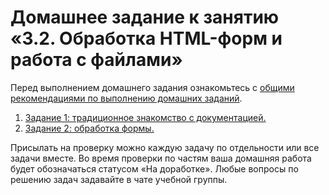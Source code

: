 # Домашнее задание к занятию «3.2. Обработка HTML-форм и работа с файлами»

Перед выполнением домашнего задания ознакомьтесь с [общими рекомендациями по выполнению домашних заданий](../homework.md).

1. [Задание 1: традиционное знакомство с документацией.](./exercise-01.md)
1. [Задание 2: обработка формы.](./exercise-02.md)

Присылать на проверку можно каждую задачу по отдельности или все задачи вместе. 
Во время проверки по частям ваша домашняя работа будет обозначаться статусом «На доработке».
Любые вопросы по решению задач задавайте в чате учебной группы.
